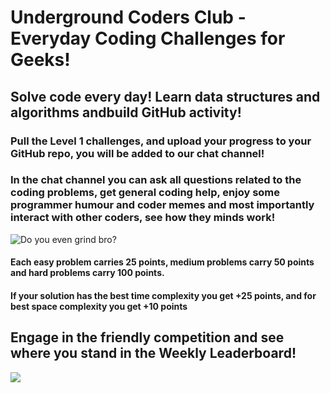 # Underground Coders Club - Everyday Coding Challenges for Geeks!
## Solve code every day! Learn data structures and algorithms andbuild GitHub activity!

### Pull the Level 1 challenges, and upload your progress to your GitHub repo, you will be added to our chat channel!

### In the chat channel you can ask all questions related to the coding problems, get general coding help, enjoy some programmer humour and coder memes and most importantly interact with other coders, see how they minds work!


![Do you even grind bro?](https://i.redd.it/sy4ygp2sfp421.jpg)


#### Each easy problem carries 25 points, medium problems carry 50 points and hard problems carry 100 points.
#### If your solution has the best time complexity you get +25 points, and for best space complexity you get +10 points

## Engage in the friendly competition and see where you stand in the Weekly Leaderboard!


![](https://miro.medium.com/max/640/0*J89AvGBqmC5CKVHE.png)
